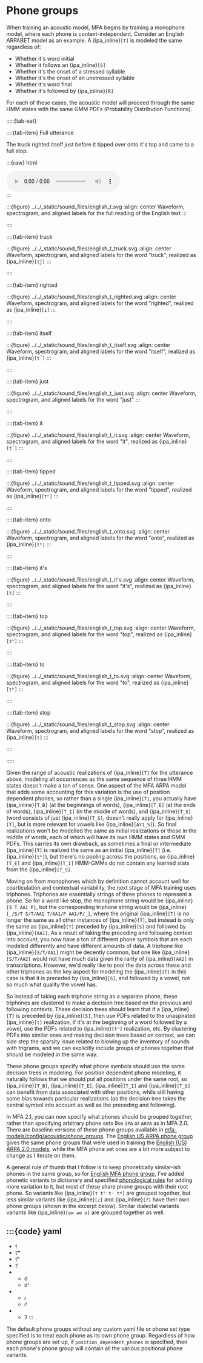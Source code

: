 
# Phone groups

When training an acoustic model, MFA begins by training a monophone model, where each phone is context-independent. Consider an English ARPABET model as an example. A {ipa_inline}`[T]` is modeled the same regardless of:
* Whether it's word initial
* Whether it follows an {ipa_inline}`[S]`
* Whether it's the onset of a stressed syllable
* Whether it's the onset of an unstressed syllable
* Whether it's word final
* Whether it's followed by {ipa_inline}`[R]`

For each of these cases, the acoustic model will proceed through the same HMM states with the same GMM PDFs (Probability Distribution Functions).



:::::{tab-set}

::::{tab-item} Full utterance

The truck righted itself just before it tipped over onto it's top and came to a full stop.

:::{raw} html

 <div class="align-center">
 <audio controls="controls">
 <source src="../../_static/sound_files/english_t.wav" type="audio/wav">
 Your browser does not support the <code>audio</code> element.</audio>
 </div>
:::

:::{figure} ../../_static/sound_files/english_t.svg
:align: center
Waveform, spectrogram, and aligned labels for the full reading of the English text
:::

::::

::::{tab-item} truck

:::{figure} ../../_static/sound_files/english_t_truck.svg
:align: center
Waveform, spectrogram, and aligned labels for the word "truck", realized as {ipa_inline}`[tʃ]`
:::

::::

::::{tab-item} righted

:::{figure} ../../_static/sound_files/english_t_righted.svg
:align: center
Waveform, spectrogram, and aligned labels for the word "righted", realized as {ipa_inline}`[ɾ]`
:::

::::

::::{tab-item} itself

:::{figure} ../../_static/sound_files/english_t_itself.svg
:align: center
Waveform, spectrogram, and aligned labels for the word "itself", realized as {ipa_inline}`[t̚]`
:::

::::

::::{tab-item} just

:::{figure} ../../_static/sound_files/english_t_just.svg
:align: center
Waveform, spectrogram, and aligned labels for the word "just"
:::

::::

::::{tab-item} it

:::{figure} ../../_static/sound_files/english_t_it.svg
:align: center
Waveform, spectrogram, and aligned labels for the word "it", realized as {ipa_inline}`[t̚]`
:::

::::

::::{tab-item} tipped

:::{figure} ../../_static/sound_files/english_t_tipped.svg
:align: center
Waveform, spectrogram, and aligned labels for the word "tipped", realized as {ipa_inline}`[tʰ]`
:::

::::

::::{tab-item} onto

:::{figure} ../../_static/sound_files/english_t_onto.svg
:align: center
Waveform, spectrogram, and aligned labels for the word "onto", realized as {ipa_inline}`[tʰ]`
:::

::::

::::{tab-item} it's

:::{figure} ../../_static/sound_files/english_t_it's.svg
:align: center
Waveform, spectrogram, and aligned labels for the word "it's", realized as {ipa_inline}`[t]`
:::

::::

::::{tab-item} top

:::{figure} ../../_static/sound_files/english_t_top.svg
:align: center
Waveform, spectrogram, and aligned labels for the word "top", realized as {ipa_inline}`[tʰ]`
:::

::::

::::{tab-item} to

:::{figure} ../../_static/sound_files/english_t_to.svg
:align: center
Waveform, spectrogram, and aligned labels for the word "to", realized as {ipa_inline}`[tʰ]`
:::

::::

::::{tab-item} stop

:::{figure} ../../_static/sound_files/english_t_stop.svg
:align: center
Waveform, spectrogram, and aligned labels for the word "stop", realized as {ipa_inline}`[t]`
:::

::::

:::::

Given the range of acoustic realizations of {ipa_inline}`[T]` for the utterance above, modeling all occurrences as the same sequence of three HMM states doesn't make a ton of sense.  One aspect of the MFA ARPA model that adds some accounting for this variation is the use of position dependent phones, so rather than a single {ipa_inline}`[T]`, you actually have {ipa_inline}`[T_B]` (at the beginnings of words), {ipa_inline}`[T_E]` (at the ends of words), {ipa_inline}`[T_I]` (in the middle of words), and {ipa_inline}`[T_S]` (word consists of just {ipa_inline}`[T_S]`, doesn't really apply for {ipa_inline}`[T]`, but is more relevant for vowels like {ipa_inline}`[AY1_S]`).  So final realizations won't be modelled the same as initial realizations or those in the middle of words, each of which will have its own HMM states and GMM PDFs.  This carries its own drawback, as sometimes a final or intermediate {ipa_inline}`[T]` is realized the same as an initial {ipa_inline}`[T]` (i.e. {ipa_inline}`[tʰ]`), but there's no pooling across the positions, so {ipa_inline}`[T_E]` and {ipa_inline}`[T_I]` HMM-GMMs do not contain any learned stats from the {ipa_inline}`[T_S]`.

Moving on from monophones which by definition cannot account well for coarticulation and contextual variability, the next stage of MFA training uses triphones.  Triphones are essentially strings of three phones to represent a phone. So for a word like stop, the monophone string would be {ipa_inline}`[S T AA1 P]`, but the corresponding triphone string would be {ipa_inline}`[_/S/T S/T/AA1 T/AA1/P AA1/P/_]`, where the original {ipa_inline}`[T]` is no longer the same as all other instances of {ipa_inline}`[T]`, but instead is only the same as {ipa_inline}`[T]` preceded by {ipa_inline}`[S]` and followed by {ipa_inline}`[AA1]`.  As a result of taking the preceding and following context into account, you now have a ton of different phone symbols that are each modeled differently and have different amounts of data.  A triphone like {ipa_inline}`[S/T/AA1]` might be decently common, but one like {ipa_inline}`[S/T/AA2]` would not have much data given the rarity of {ipa_inline}`[AA2]` in transcriptions.  However, we'd really like to pool the data across these and other triphones as the key aspect for modeling the {ipa_inline}`[T]` in this case is that it is preceded by {ipa_inline}`[S]`, and followed by a vowel, not so much what quality the vowel has.

So instead of taking each triphone string as a separate phone, these triphones are clustered to make a decision tree based on the previous and following contexts.  These decision trees should learn that if a {ipa_inline}`[T]` is preceded by {ipa_inline}`[S]`, then use PDFs related to the unaspirated {ipa_inline}`[t]` realization, if it's at the beginning of a word followed by a vowel, use the PDFs related to {ipa_inline}`[tʰ]` realization, etc. By clustering PDFs into similar ones and making decision trees based on context, we can side step the sparsity issue related to blowing up the inventory of sounds with trigrams, and we can explicitly include groups of phones together that should be modeled in the same way.

These phone groups specify what phone symbols should use the same decision trees in modeling.  For position dependent phone modeling, it naturally follows that we should put all positions under the same root, so {ipa_inline}`[T_B]`, {ipa_inline}`[T_E]`, {ipa_inline}`[T_I]` and {ipa_inline}`[T_S]` can benefit from data associated with other positions, while still having some bias towards particular realizations (as the decision tree takes the central symbol into account as well as the preceding and following).

In MFA 2.1, you can now specify what phones should be grouped together, rather than specifying arbitrary phone sets like ``IPA`` or ``ARPA`` as in MFA 2.0.  There are baseline versions of these phone groups available in [mfa-models/config/acoustic/phone_groups](https://github.com/MontrealCorpusTools/mfa-models/tree/main/config/acoustic/phone_groups).  The [English US ARPA phone group](https://github.com/MontrealCorpusTools/mfa-models/blob/main/config/acoustic/phone_groups/english_arpa.yaml) gives the same phone groups that were used in training the [English (US) ARPA 2.0 models](https://mfa-models.readthedocs.io/en/latest/acoustic/English/English%20%28US%29%20ARPA%20acoustic%20model%20v2_0_0a.html#English%20(US)%20ARPA%20acoustic%20model%20v2_0_0a), while the MFA phone set ones are a bit more subject to change as I iterate on them.

A general rule of thumb that I follow is to keep phonetically similar-ish phones in the same group, so for [English MFA phone group](https://github.com/MontrealCorpusTools/mfa-models/blob/main/config/acoustic/phone_groups/english_mfa.yaml), I've added phonetic variants to dictionary and specified [phonological rules](phonological_rules.md) for adding more variation to it, but most of these share phone groups with their root phone.  So variants like {ipa_inline}`[t tʰ tʲ tʷ]` are grouped together, but less similar variants like {ipa_inline}`[ɾ]` and {ipa_inline}`[ʔ]` have their own phone groups (shown in the excerpt below).  Similar dialectal variants variants like {ipa_inline}`[ow əw o]` are grouped together as well.

:::{code} yaml
-
  - t
  - tʷ
  - tʰ
  - tʲ
-
  - d
  - dʲ
-
  - ɾ
  - ɾʲ
-
  - ʔ
:::

The default phone groups without any custom yaml file or phone set type specified is to treat each phone as its own phone group. Regardless of how phone groups are set up, if ``position_dependent_phones`` is specified, then each phone's phone group will contain all the various positional phone variants.
